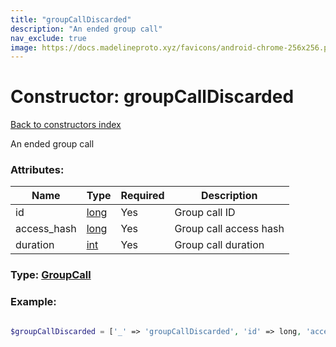 ```yaml
---
title: "groupCallDiscarded"
description: "An ended group call"
nav_exclude: true
image: https://docs.madelineproto.xyz/favicons/android-chrome-256x256.png
---
```

# Constructor: groupCallDiscarded  
[Back to constructors index](/API_docs/constructors/index.html)



An ended group call

### Attributes:

| Name     |    Type       | Required | Description |
|----------|---------------|----------|-------------|
|id|[long](/API_docs/types/long.html) | Yes|Group call ID|
|access\_hash|[long](/API_docs/types/long.html) | Yes|Group call access hash|
|duration|[int](/API_docs/types/int.html) | Yes|Group call duration|



### Type: [GroupCall](/API_docs/types/GroupCall.html)


### Example:

```php

$groupCallDiscarded = ['_' => 'groupCallDiscarded', 'id' => long, 'access_hash' => long, 'duration' => int];
```  
